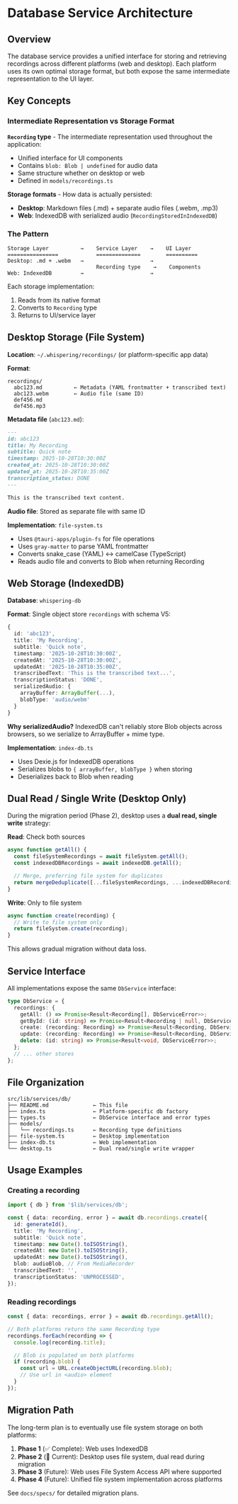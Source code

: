 # Database Service Architecture

## Overview

The database service provides a unified interface for storing and retrieving recordings across different platforms (web and desktop). Each platform uses its own optimal storage format, but both expose the same intermediate representation to the UI layer.

## Key Concepts

### Intermediate Representation vs Storage Format

**`Recording` type** - The intermediate representation used throughout the application:
- Unified interface for UI components
- Contains `blob: Blob | undefined` for audio data
- Same structure whether on desktop or web
- Defined in `models/recordings.ts`

**Storage formats** - How data is actually persisted:
- **Desktop**: Markdown files (.md) + separate audio files (.webm, .mp3)
- **Web**: IndexedDB with serialized audio (`RecordingStoredInIndexedDB`)

### The Pattern

```
Storage Layer          →    Service Layer    →    UI Layer
================            ==============        ==========
Desktop: .md + .webm   →                     →
                            Recording type    →    Components
Web: IndexedDB         →                     →
```

Each storage implementation:
1. Reads from its native format
2. Converts to `Recording` type
3. Returns to UI/service layer

## Desktop Storage (File System)

**Location**: `~/.whispering/recordings/` (or platform-specific app data)

**Format**:
```
recordings/
  abc123.md          ← Metadata (YAML frontmatter + transcribed text)
  abc123.webm        ← Audio file (same ID)
  def456.md
  def456.mp3
```

**Metadata file** (`abc123.md`):
```markdown
---
id: abc123
title: My Recording
subtitle: Quick note
timestamp: 2025-10-28T10:30:00Z
created_at: 2025-10-28T10:30:00Z
updated_at: 2025-10-28T10:35:00Z
transcription_status: DONE
---

This is the transcribed text content.
```

**Audio file**: Stored as separate file with same ID

**Implementation**: `file-system.ts`
- Uses `@tauri-apps/plugin-fs` for file operations
- Uses `gray-matter` to parse YAML frontmatter
- Converts snake_case (YAML) ↔ camelCase (TypeScript)
- Reads audio file and converts to Blob when returning Recording

## Web Storage (IndexedDB)

**Database**: `whispering-db`

**Format**: Single object store `recordings` with schema V5:
```typescript
{
  id: 'abc123',
  title: 'My Recording',
  subtitle: 'Quick note',
  timestamp: '2025-10-28T10:30:00Z',
  createdAt: '2025-10-28T10:30:00Z',
  updatedAt: '2025-10-28T10:35:00Z',
  transcribedText: 'This is the transcribed text...',
  transcriptionStatus: 'DONE',
  serializedAudio: {
    arrayBuffer: ArrayBuffer(...),
    blobType: 'audio/webm'
  }
}
```

**Why serializedAudio?** IndexedDB can't reliably store Blob objects across browsers, so we serialize to ArrayBuffer + mime type.

**Implementation**: `index-db.ts`
- Uses Dexie.js for IndexedDB operations
- Serializes blobs to `{ arrayBuffer, blobType }` when storing
- Deserializes back to Blob when reading

## Dual Read / Single Write (Desktop Only)

During the migration period (Phase 2), desktop uses a **dual read, single write** strategy:

**Read**: Check both sources
```typescript
async function getAll() {
  const fileSystemRecordings = await fileSystem.getAll();
  const indexedDBRecordings = await indexedDB.getAll();

  // Merge, preferring file system for duplicates
  return mergeDeduplicate([...fileSystemRecordings, ...indexedDBRecordings]);
}
```

**Write**: Only to file system
```typescript
async function create(recording) {
  // Write to file system only
  return fileSystem.create(recording);
}
```

This allows gradual migration without data loss.

## Service Interface

All implementations expose the same `DbService` interface:

```typescript
type DbService = {
  recordings: {
    getAll: () => Promise<Result<Recording[], DbServiceError>>;
    getById: (id: string) => Promise<Result<Recording | null, DbServiceError>>;
    create: (recording: Recording) => Promise<Result<Recording, DbServiceError>>;
    update: (recording: Recording) => Promise<Result<Recording, DbServiceError>>;
    delete: (id: string) => Promise<Result<void, DbServiceError>>;
  };
  // ... other stores
};
```

## File Organization

```
src/lib/services/db/
├── README.md              ← This file
├── index.ts               ← Platform-specific db factory
├── types.ts               ← DbService interface and error types
├── models/
│   └── recordings.ts      ← Recording type definitions
├── file-system.ts         ← Desktop implementation
├── index-db.ts            ← Web implementation
└── desktop.ts             ← Dual read/single write wrapper
```

## Usage Examples

### Creating a recording

```typescript
import { db } from '$lib/services/db';

const { data: recording, error } = await db.recordings.create({
  id: generateId(),
  title: 'My Recording',
  subtitle: 'Quick note',
  timestamp: new Date().toISOString(),
  createdAt: new Date().toISOString(),
  updatedAt: new Date().toISOString(),
  blob: audioBlob, // From MediaRecorder
  transcribedText: '',
  transcriptionStatus: 'UNPROCESSED',
});
```

### Reading recordings

```typescript
const { data: recordings, error } = await db.recordings.getAll();

// Both platforms return the same Recording type
recordings.forEach(recording => {
  console.log(recording.title);

  // Blob is populated on both platforms
  if (recording.blob) {
    const url = URL.createObjectURL(recording.blob);
    // Use url in <audio> element
  }
});
```

## Migration Path

The long-term plan is to eventually use file system storage on both platforms:

1. **Phase 1** (✅ Complete): Web uses IndexedDB
2. **Phase 2** (🚧 Current): Desktop uses file system, dual read during migration
3. **Phase 3** (Future): Web uses File System Access API where supported
4. **Phase 4** (Future): Unified file system implementation across platforms

See `docs/specs/` for detailed migration plans.
